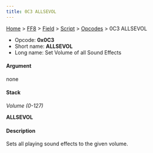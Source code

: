 ```yaml
---
title: 0C3 ALLSEVOL
---
```


[Home](Main%20Page.md) > [FF8](FF8.md) > [Field](FF8/Field.md) > [Script](FF8/Field/Script.md) > [Opcodes](FF8/Field/Script/Opcodes.md) > 0C3 ALLSEVOL

-   Opcode: **0x0C3**
-   Short name: **ALLSEVOL**
-   Long name: Set Volume of all Sound Effects

#### Argument

none

#### Stack

  
*Volume (0-127)*

**ALLSEVOL**

#### Description

Sets all playing sound effects to the given volume.
